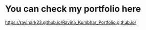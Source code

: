 # You can check my portfolio here

https://ravinark23.github.io/Ravina_Kumbhar_Portfolio.github.io/
